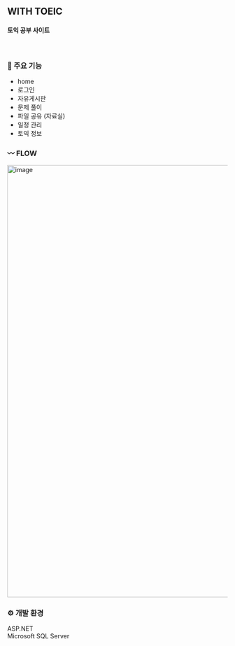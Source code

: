 <h2> WITH TOEIC </h2>
<h4> 토익 공부 사이트 </h4></h4><br>


<h3> 📌 주요 기능 </h3> 

- home
- 로그인
- 자유게시판
- 문제 풀이
- 파일 공유 (자료실)
- 일정 관리
- 토익 정보 

<h3> 〰 FLOW </h3>
<img width="988" alt="image" src="https://github.com/yoon-mina/WITH-TOEIC/assets/143046108/bef87360-8ed3-47e2-bddf-f64b5dd6c463">

<h3> ⚙ 개발 환경 </h3>
ASP.NET <br>
Microsoft SQL Server <br>
